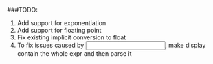 ###TODO:
1. Add support for exponentiation
2. Add support for floating point
3. Fix existing implicit conversion to float
4. To fix issues caused by <input>, make display contain the whole expr and then parse it
